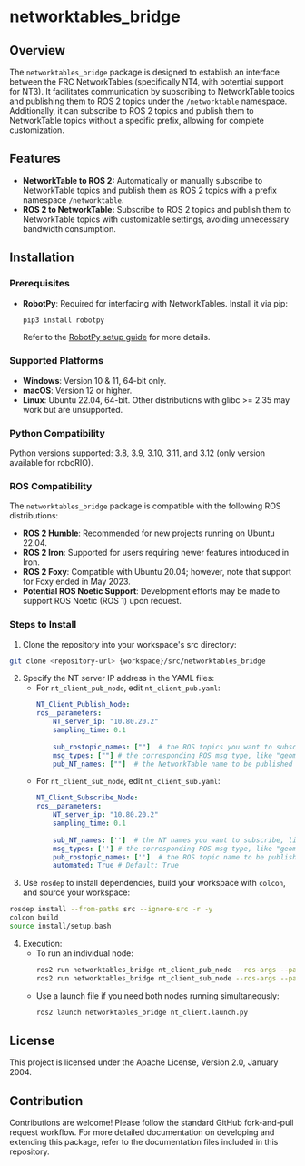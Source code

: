 # networktables_bridge

## Overview

The `networktables_bridge` package is designed to establish an interface between the FRC NetworkTables (specifically NT4, with potential support for NT3). It facilitates communication by subscribing to NetworkTable topics and publishing them to ROS 2 topics under the `/networktable` namespace. Additionally, it can subscribe to ROS 2 topics and publish them to NetworkTable topics without a specific prefix, allowing for complete customization.

## Features

- **NetworkTable to ROS 2:** Automatically or manually subscribe to NetworkTable topics and publish them as ROS 2 topics with a prefix namespace `/networktable`.
- **ROS 2 to NetworkTable:** Subscribe to ROS 2 topics and publish them to NetworkTable topics with customizable settings, avoiding unnecessary bandwidth consumption.

## Installation

### Prerequisites

- **RobotPy**: Required for interfacing with NetworkTables. Install it via pip:
  ```bash
  pip3 install robotpy
  ```
  Refer to the [RobotPy setup guide](https://docs.wpilib.org/en/stable/docs/zero-to-robot/step-2/python-setup.html) for more details.

### Supported Platforms
- **Windows**: Version 10 & 11, 64-bit only.
- **macOS**: Version 12 or higher.
- **Linux**: Ubuntu 22.04, 64-bit. Other distributions with glibc >= 2.35 may work but are unsupported.

### Python Compatibility
Python versions supported: 3.8, 3.9, 3.10, 3.11, and 3.12 (only version available for roboRIO).

### ROS Compatibility
The `networktables_bridge` package is compatible with the following ROS distributions:
- **ROS 2 Humble**: Recommended for new  projects running on Ubuntu 22.04.
- **ROS 2 Iron**: Supported for users requiring newer features introduced in Iron.
- **ROS 2 Foxy**: Compatible with Ubuntu 20.04; however, note that support for Foxy ended in May 2023.
- **Potential ROS Noetic Support**: Development efforts may be made to support ROS Noetic (ROS 1) upon request.

### Steps to Install
1. Clone the repository into your workspace's src directory:
```bash
git clone <repository-url> {workspace}/src/networktables_bridge
```
2. Specify the NT server IP address in the YAML files:
   - For `nt_client_pub_node`, edit `nt_client_pub.yaml`:
        ```yml
        NT_Client_Publish_Node:
        ros__parameters:
            NT_server_ip: "10.80.20.2"
            sampling_time: 0.1
            
            sub_rostopic_names: [""]  # the ROS topics you want to subscribe, like "/test_cmd_vel", "/test/test_pose"
            msg_types: [""] # the corresponding ROS msg type, like "geometry_msgs/msg/Twist", "geometry_msgs/msg/Pose"
            pub_NT_names: [""]  # the NetworkTable name to be published to NT, like "/data/test_vel","/data/data/test_pose"
        ```
    - For `nt_client_sub_node`, edit `nt_client_sub.yaml`:
        ```yml
        NT_Client_Subscribe_Node:
        ros__parameters:
            NT_server_ip: "10.80.20.2"
            sampling_time: 0.1
            
            sub_NT_names: ['']  # the NT names you want to subscribe, like "/data/test_vel"
            msg_types: [''] # the corresponding ROS msg type, like "geometry_msgs/msg/Twist"
            pub_rostopic_names: ['']  # the ROS topic name to be published, like "/restored_cmd_vel"
            automated: True # Default: True
        ```
3. Use `rosdep` to install dependencies, build your workspace with `colcon`, and source your workspace:
```bash
rosdep install --from-paths src --ignore-src -r -y
colcon build
source install/setup.bash
```
4. Execution:
    - To run an individual node:
        ```bash
        ros2 run networktables_bridge nt_client_pub_node --ros-args --params-file nt_client_pub.yaml
        ros2 run networktables_bridge nt_client_sub_node --ros-args --params-file nt_client_sub.yaml
        ```
    - Use a launch file if you need both nodes running simultaneously:
        ```bash
        ros2 launch networktables_bridge nt_client.launch.py
        ```

## License
This project is licensed under the Apache License, Version 2.0, January 2004.

## Contribution
Contributions are welcome! Please follow the standard GitHub fork-and-pull request workflow. For more detailed documentation on developing and extending this package, refer to the documentation files included in this repository.